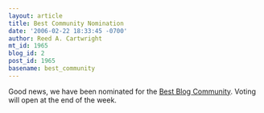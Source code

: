 ```yaml
---
layout: article
title: Best Community Nomination
date: '2006-02-22 18:33:45 -0700'
author: Reed A. Cartwright
mt_id: 1965
blog_id: 2
post_id: 1965
basename: best_community
---
```

Good news, we have been nominated for the [Best Blog Community](http://wampum.wabanaki.net/vault/2006/02/002318.html).  Voting will open at the end of the week.
